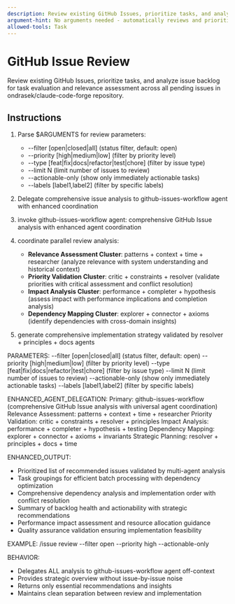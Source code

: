 ```yaml
---
description: Review existing GitHub Issues, prioritize tasks, and analyze issue backlog for strategic planning.
argument-hint: No arguments needed - automatically reviews and prioritizes all issues.
allowed-tools: Task
---
```


# GitHub Issue Review

Review existing GitHub Issues, prioritize tasks, and analyze issue backlog for task evaluation and relevance assessment across all pending issues in ondrasek/claude-code-forge repository.

## Instructions

1. Parse $ARGUMENTS for review parameters:
   - --filter [open|closed|all] (status filter, default: open)
   - --priority [high|medium|low] (filter by priority level)
   - --type [feat|fix|docs|refactor|test|chore] (filter by issue type)
   - --limit N (limit number of issues to review)
   - --actionable-only (show only immediately actionable tasks)
   - --labels [label1,label2] (filter by specific labels)

2. Delegate comprehensive issue analysis to github-issues-workflow agent with enhanced coordination
1. invoke github-issues-workflow agent: comprehensive GitHub Issue analysis with enhanced agent coordination
2. coordinate parallel review analysis:
   - **Relevance Assessment Cluster**: patterns + context + time + researcher (analyze relevance with system understanding and historical context)
   - **Priority Validation Cluster**: critic + constraints + resolver (validate priorities with critical assessment and conflict resolution)
   - **Impact Analysis Cluster**: performance + completer + hypothesis (assess impact with performance implications and completion analysis)
   - **Dependency Mapping Cluster**: explorer + connector + axioms (identify dependencies with cross-domain insights)
3. generate comprehensive implementation strategy validated by resolver + principles + docs agents

PARAMETERS:
--filter [open|closed|all] (status filter, default: open)
--priority [high|medium|low] (filter by priority level)
--type [feat|fix|docs|refactor|test|chore] (filter by issue type)
--limit N (limit number of issues to review)
--actionable-only (show only immediately actionable tasks)
--labels [label1,label2] (filter by specific labels)

ENHANCED_AGENT_DELEGATION:
Primary: github-issues-workflow (comprehensive GitHub Issue analysis with universal agent coordination)
Relevance Assessment: patterns + context + time + researcher
Priority Validation: critic + constraints + resolver + principles
Impact Analysis: performance + completer + hypothesis + testing
Dependency Mapping: explorer + connector + axioms + invariants
Strategic Planning: resolver + principles + docs + time

ENHANCED_OUTPUT:
- Prioritized list of recommended issues validated by multi-agent analysis
- Task groupings for efficient batch processing with dependency optimization
- Comprehensive dependency analysis and implementation order with conflict resolution
- Summary of backlog health and actionability with strategic recommendations
- Performance impact assessment and resource allocation guidance
- Quality assurance validation ensuring implementation feasibility

EXAMPLE:
/issue review --filter open --priority high --actionable-only

BEHAVIOR:
- Delegates ALL analysis to github-issues-workflow agent off-context
- Provides strategic overview without issue-by-issue noise
- Returns only essential recommendations and insights
- Maintains clean separation between review and implementation